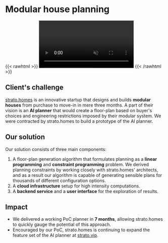 # Modular house planning 

{{< rawhtml >}}
<video controls autoplay muted playsinline>
    <source src="/video/strato.mp4" type="video/mp4">
    <img src="/images/strato.png" alt="Strato UI">
</video>
{{< /rawhtml >}}

## Client's challenge

[strato.homes](https://strato.homes/) is an innovative startup that designs and builds **modular houses** from purchase to move-in in mere three months. A part of their vision is an **AI planner** that would create a floor-plan based on buyer's choices and engineering restrictions imposed by their modular system. We were contracted by strato.homes to build a prototype of the AI planner.

## Our solution

Our solution consists of three main components:

1. A floor-plan generation algorithm that formulates planning as a **linear programming** and **constraint programming** problem. We derived planning constraints by working closely with strato.homes' architects, and as a result our algorithm is capable of generating sensible plans for thousands of different configuration options.
2. A **cloud infrastructure** setup for high intensity computations.
3. A **backend service** and a **user interface** for the exploration of results.


## Impact

- We delivered a working PoC planner in **7 months**, allowing strato.homes to quickly gauge the potential of this approach.
- Encouraged by our PoC, strato.homes is continuing to expand the feature set of the AI planner at [strato.vip](https://strato.vip).